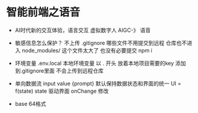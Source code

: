 # 智能前端之语音
- AI时代新的交互体验，语言交互
  虚拟数字人  AIGC-》 语音



- 敏感信息怎么保护？ 不上传
  .gitignore 哪些文件不用提交到远程 仓库也不进入
  node_modules/ 这个文件太大了  也没有必要提交  npm i 



- 环境变量
  .env.local  本地环境变量  以 . 开头  放着本地项目需要的key
  添加到.gitignore里面  不会上传到远程仓库


- 单向数据流
   input value {prompt}
   默认保持数据状态和界面的统一
   UI = f(state) state 驱动界面 
   onChange 修改


- base 64格式